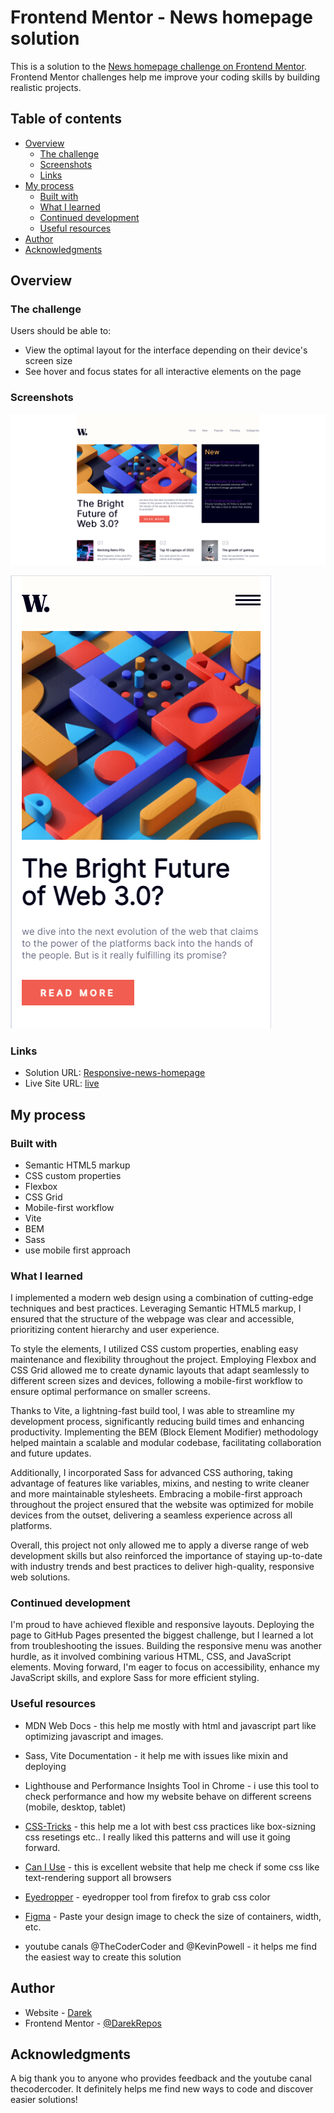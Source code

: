 # Frontend Mentor - News homepage solution

This is a solution to the [News homepage challenge on Frontend Mentor](https://www.frontendmentor.io/challenges/news-homepage-H6SWTa1MFl). Frontend Mentor challenges help me improve your coding skills by building realistic projects. 

## Table of contents

- [Overview](#overview)
  - [The challenge](#the-challenge)
  - [Screenshots](#screenshots)
  - [Links](#links)
- [My process](#my-process)
  - [Built with](#built-with)
  - [What I learned](#what-i-learned)
  - [Continued development](#continued-development)
  - [Useful resources](#useful-resources)
- [Author](#author)
- [Acknowledgments](#acknowledgments)

## Overview

### The challenge

Users should be able to:

- View the optimal layout for the interface depending on their device's screen size
- See hover and focus states for all interactive elements on the page

### Screenshots

![](./docs/screenshot.png)

![](./docs/screenshot-mobile.png)

### Links

- Solution URL: [Responsive-news-homepage](https://github.com/DarekRepos/Responsive-news-homepage)
- Live Site URL: [live](https://darekrepos.github.io/Responsive-news-homepage/)

## My process

### Built with

- Semantic HTML5 markup
- CSS custom properties
- Flexbox
- CSS Grid
- Mobile-first workflow
- Vite
- BEM
- Sass
- use mobile first approach

### What I learned

I implemented a modern web design using a combination of cutting-edge techniques and best practices. Leveraging Semantic HTML5 markup, I ensured that the structure of the webpage was clear and accessible, prioritizing content hierarchy and user experience.

To style the elements, I utilized CSS custom properties, enabling easy maintenance and flexibility throughout the project. Employing Flexbox and CSS Grid allowed me to create dynamic layouts that adapt seamlessly to different screen sizes and devices, following a mobile-first workflow to ensure optimal performance on smaller screens.

Thanks to Vite, a lightning-fast build tool, I was able to streamline my development process, significantly reducing build times and enhancing productivity. Implementing the BEM (Block Element Modifier) methodology helped maintain a scalable and modular codebase, facilitating collaboration and future updates.

Additionally, I incorporated Sass for advanced CSS authoring, taking advantage of features like variables, mixins, and nesting to write cleaner and more maintainable stylesheets. Embracing a mobile-first approach throughout the project ensured that the website was optimized for mobile devices from the outset, delivering a seamless experience across all platforms.

Overall, this project not only allowed me to apply a diverse range of web development skills but also reinforced the importance of staying up-to-date with industry trends and best practices to deliver high-quality, responsive web solutions.


### Continued development

I'm proud to have achieved flexible and responsive layouts. Deploying the page to GitHub Pages presented the biggest challenge, but I learned a lot from troubleshooting the issues. Building the responsive menu was another hurdle, as it involved combining various HTML, CSS, and JavaScript elements. Moving forward, I'm eager to focus on accessibility, enhance my JavaScript skills, and explore Sass for more efficient styling.


### Useful resources

- MDN Web Docs - this help me mostly with html and javascript part like optimizing javascript and images. 

- Sass, Vite Documentation - it help me with issues like mixin and deploying

- Lighthouse and Performance Insights Tool in  Chrome - i use this tool to check performance and how my website behave on different screens (mobile, desktop, tablet)

- [CSS-Tricks](https://css-tricks.com/) - this help me a lot with best css practices like box-sizning css resetings etc.. I really liked this patterns and will use it going forward.

- [Can I Use](https://caniuse.com) - this is excellent website that help me check if some css like text-rendering support all browsers

- [Eyedropper](https://firefox-source-docs.mozilla.org/devtools-user/eyedropper/index.html) - eyedropper tool from firefox to grab css color

- [Figma](https://www.figma.com/) - Paste your design image to check the size of containers, width, etc.

- youtube canals @TheCoderCoder and @KevinPowell - it helps me find the easiest way to create this solution


## Author

- Website - [Darek](https://www.darek-duda.pl)
- Frontend Mentor - [@DarekRepos](https://www.frontendmentor.io/profile/DarekRepos)


## Acknowledgments

A big thank you to anyone who provides feedback and the youtube canal thecodercoder.  It definitely helps me find new ways to code and discover easier solutions!
